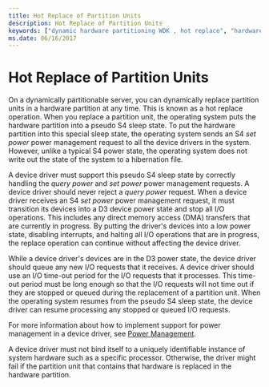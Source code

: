 ```yaml
---
title: Hot Replace of Partition Units
description: Hot Replace of Partition Units
keywords: ["dynamic hardware partitioning WDK , hot replace", "hardware partitioning WDK dynamic , hot replace", "partitioning WDK dynamic hardware , hot replace", "hot replace WDK dynamic hardware partitioning"]
ms.date: 06/16/2017
---
```


# Hot Replace of Partition Units


On a dynamically partitionable server, you can dynamically replace partition units in a hardware partition at any time. This is known as a hot replace operation. When you replace a partition unit, the operating system puts the hardware partition into a pseudo S4 sleep state. To put the hardware partition into this special sleep state, the operating system sends an S4 *set power* power management request to all the device drivers in the system. However, unlike a typical S4 power state, the operating system does not write out the state of the system to a hibernation file.

A device driver must support this pseudo S4 sleep state by correctly handling the *query power* and *set power* power management requests. A device driver should never reject a *query power* request. When a device driver receives an S4 *set power* power management request, it must transition its devices into a D3 device power state and stop all I/O operations. This includes any direct memory access (DMA) transfers that are currently in progress. By putting the driver's devices into a low power state, disabling interrupts, and halting all I/O operations that are in progress, the replace operation can continue without affecting the device driver.

While a device driver's devices are in the D3 power state, the device driver should queue any new I/O requests that it receives. A device driver should use an I/O time-out period for the I/O requests that it processes. This time-out period must be long enough so that the I/O requests will not time out if they are stopped or queued during the replacement of a partition unit. When the operating system resumes from the pseudo S4 sleep state, the device driver can resume processing any stopped or queued I/O requests.

For more information about how to implement support for power management in a device driver, see [Power Management](./introduction-to-power-management.md).

A device driver must not bind itself to a uniquely identifiable instance of system hardware such as a specific processor. Otherwise, the driver might fail if the partition unit that contains that hardware is replaced in the hardware partition.

 

